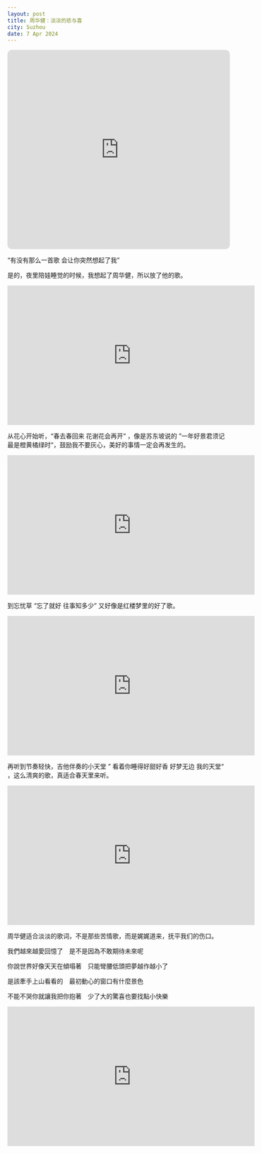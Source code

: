 ```yaml
---
layout: post
title: 周华健：淡淡的悲与喜
city: Suzhou
date: 7 Apr 2024
---
```


<iframe allow="autoplay *; encrypted-media *; fullscreen *; clipboard-write" frameborder="0" height="450" style="width:100%;max-width:660px;overflow:hidden;border-radius:10px;" sandbox="allow-forms allow-popups allow-same-origin allow-scripts allow-storage-access-by-user-activation allow-top-navigation-by-user-activation" src="https://embed.music.apple.com/tr/playlist/%E5%91%A8%E5%8D%8E%E5%81%A5/pl.u-9N9LL2LT1rWV1bN"></iframe>

“有没有那么一首歌 会让你突然想起了我”

是的，夜里陪娃睡觉的时候，我想起了周华健，所以放了他的歌。

<iframe width="560" height="315" src="https://www.youtube.com/embed/p9lNpWa4OXU?si=OBUu8lE1AGxT6W-1" title="YouTube video player" frameborder="0" allow="accelerometer; autoplay; clipboard-write; encrypted-media; gyroscope; picture-in-picture; web-share" referrerpolicy="strict-origin-when-cross-origin" allowfullscreen></iframe>

从花心开始听，“春去春回来 花谢花会再开“ ，像是苏东坡说的 ”一年好景君须记 最是橙黄橘绿时“，鼓励我不要灰心，美好的事情一定会再发生的。

<iframe width="560" height="315" src="https://www.youtube.com/embed/IZ8-K3YPVN0?si=9Et2KBDJnzNAJatI" title="YouTube video player" frameborder="0" allow="accelerometer; autoplay; clipboard-write; encrypted-media; gyroscope; picture-in-picture; web-share" referrerpolicy="strict-origin-when-cross-origin" allowfullscreen></iframe>

到忘忧草 “忘了就好 往事知多少” 又好像是红楼梦里的好了歌。

<iframe width="560" height="315" src="https://www.youtube.com/embed/_-rUZu0R_Ww?si=K-J5bBFk-Z6pYSKg" title="YouTube video player" frameborder="0" allow="accelerometer; autoplay; clipboard-write; encrypted-media; gyroscope; picture-in-picture; web-share" referrerpolicy="strict-origin-when-cross-origin" allowfullscreen></iframe>

再听到节奏轻快，吉他伴奏的小天堂 ” 看着你睡得好甜好香 好梦无边 我的天堂“ ，这么清爽的歌，真适合春天里来听。

<iframe width="560" height="315" src="https://www.youtube.com/embed/KGIZ2zWsf8E?si=6WDEWqbbCQ1wWzqt" title="YouTube video player" frameborder="0" allow="accelerometer; autoplay; clipboard-write; encrypted-media; gyroscope; picture-in-picture; web-share" referrerpolicy="strict-origin-when-cross-origin" allowfullscreen></iframe>

周华健适合淡淡的歌词，不是那些苦情歌，而是娓娓道来，抚平我们的伤口。

我們越來越愛回憶了　是不是因為不敢期待未來呢

你說世界好像天天在傾塌著　只能彎腰低頭把夢越作越小了

是該牽手上山看看的　最初動心的窗口有什麼景色

不能不哭你就讓我把你抱著　少了大的驚喜也要找點小快樂

<iframe width="560" height="315" src="https://www.youtube.com/embed/CXiC5E-F-KU?si=8BkrlkGzg268qI_b" title="YouTube video player" frameborder="0" allow="accelerometer; autoplay; clipboard-write; encrypted-media; gyroscope; picture-in-picture; web-share" referrerpolicy="strict-origin-when-cross-origin" allowfullscreen></iframe>
